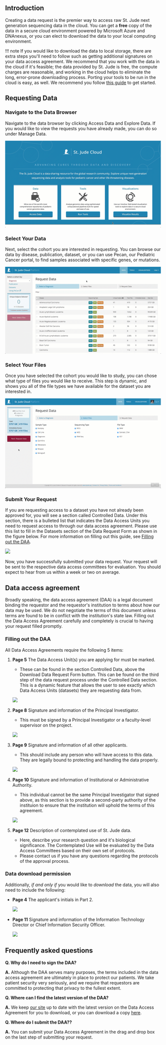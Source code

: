 ## Introduction

Creating a data request is the premier way to access raw St. Jude next 
generation sequencing data in the cloud. You can get a **free** copy of 
the data in a secure cloud environment powered by Microsoft Azure and 
DNAnexus, or you can elect to download the data to your local computing 
environment.

!!! note
    If you would like to download the data to local storage, there are
    extra steps you'll need to follow such as getting additional signatures
    on your data access agreement. We recommend that you work with the data
    in the cloud if it's feasible; the data provided by St. Jude is free, the compute charges are reasonable, and working in the cloud helps to eliminate the long, error-prone downloading process. Porting your tools to be run in the cloud is easy, as well. We recommend you follow [this guide](#run-your-tools) to get started.

## Requesting Data

### Navigate to the Data Browser

Navigate to the data browser by clicking Access Data and Explore
Data. If you would like to view the requests you have already made, you
can do so under Manage Data.

![](../../images/guides/data/request-data-1.gif)

### Select Your Data
Next, select the cohort you are interested in requesting. You can
browse our data by disease, publication, dataset, or
you can use Pecan, our Pediatric Cancer portal, to find samples
associated with specific genes, or mutations. 


![](../../images/guides/data/request-data-2.gif)

### Select Your Files
Once you have selected the cohort you would like to study, you can chose what
type of files you would like to receive. This step is dynamic, and shows
you all of the file types we have available for the dataset you are
interested in.

![](../../images/guides/data/request-data-3.gif)

### Submit Your Request

If you are requesting access to a dataset you have not already been approved for, 
you will see a section called Controlled Data. Under this section, there is a bulleted list
that indicates the Data Access Units you need to request access to through our data
access agreement. Please use this list to fill in the Datasets section of the Data Request
Form as shown in the figure below. For more information on filling out this guide,
see [Filling out the DAA](#filling-out-the-daa).

![](../../images/guides/data/request-data-6.gif)

Now, you have successfully submitted your data request. Your request
will be sent to the respective data access committees for evaluation.
You should expect to hear from us within a week or two on average. 

## Data access agreement

Broadly speaking, the data access agreement (DAA) is a legal document
binding the requestor and the requestor's institution to terms about
how our data may be used. We do not negotiate the terms of this document
unless terms are found to be in conflict with the institution's state law. 
Filling out the Data Access Agreement carefully and completely is crucial 
to having your request filled promptly.

### Filling out the DAA

All Data Access Agreements require the following 5 items:

1. **Page 5** The Data Access Unit(s) you are applying for must be marked.
    * These can be found in the section Controlled Data, above the Download Data Request
      Form button. This can be found on the third step of the data request
      process under the Controlled Data section. This is a dynamic feature
      that allows the user to see exactly which Data Access Units (datasets)
      they are requesting data from.

     ![](../../images/guides/data/dau-1.png)

2. **Page 8** Signature and information of the Principal Investigator. 
    * This must be signed by a Principal Investigator or a faculty-level supervisor on the project.

    ![](../../images/guides/data/daa-2.png)

3. **Page 9** Signature and information of all other applicants. 
    * This should include any person who will have access to this data. They are legally bound to protecting and handling the data properly.

    ![](../../images/guides/data/daa-1.png)

4. **Page 10** Signature and information of Institutional or Administrative Authority. 
    * This individual cannot be the same Principal Investigator that signed above, as this section is to provide a second-party authority of the instituion to ensure that the institution will uphold the terms of this agreement.


    ![](../../images/guides/data/daa-4.png)

5. **Page 12** Description of contemplated use of St. Jude data. 
    * Here, describe your research question and it's biological significance. The Contemplated Use will be evaluated by the Data Access Committees based on their own set of protocols. 
    * Please contact us if you have any questions regarding the protocols of the approval process. 

### Data download permission

Additionally, *if and only if* you would like to *download* the data,
you will also need to include the following:

* **Page 4** The applicant's initials in Part 2.

    ![](../../images/guides/data/daa-5.png)

* **Page 11** Signature and information of the Information Technology Director or Chief Information Security Officer.

    ![](../../images/guides/data/daa-6.png)

## Frequently asked questions

**Q. Why do I need to sign the DAA?**

**A.** Although the DAA serves many purposes, the terms included in the data access
agreement are ultimately in place to protect our patients. We take
patient security very seriously, and we require that requestors are
committed to protecting that privacy to the fullest extent.

**Q. Where can I find the latest version of the DAA?**

**A.** We keep [our site](data-request/#submit-your-data-request) up to date with the latest version on the Data Access Agreement for you to download, or you can download a copy
[here](https://platform.stjude.cloud/access_form). 

**Q. Where do I submit the DAA??**

**A.** You can submit your Data Access Agreement in the drag and drop box on the last step of submitting your request. 
